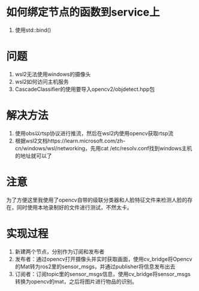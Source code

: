 # 如何绑定节点的函数到service上
1. 使用std::bind()

# 问题
1. wsl2无法使用windows的摄像头
2. wsl2如何访问主机服务
3. CascadeClassifier的使用要导入opencv2/objdetect.hpp包

# 解决方法
1. 使用obs以rtsp协议进行推流，然后在wsl2内使用opencv获取rtsp流
2. 根据wsl2文档https://learn.microsoft.com/zh-cn/windows/wsl/networking，先用cat /etc/resolv.conf找到windows主机的地址就可以了

# 注意
为了方便这里我使用了opencv自带的级联分类器和人脸特征文件来检测人脸的存在，同时使用本地录制好的文件进行测试，不然太卡。

# 实现过程
1. 新建两个节点，分别作为订阅和发布者
2. 发布者：通过opencv打开摄像头并实时获取画面，使用cv_bridge将Opencv的Mat转为ros2里的sensor_msgs，并通过publisher将信息发布出去
3. 订阅者：订阅topic里的sensor_msgs信息，使用cv_bridge将sensor_msgs转换为opencv的mat，之后将图片进行物品的识别。